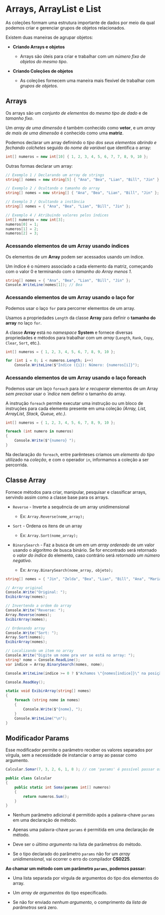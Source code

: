 # Arrays, ArrayList e List

As coleções formam uma estrutura importante de dados por meio da qual podemos criar e gerenciar grupos de objetos relacionados.

Existem duas maneiras de agrupar objetos:

- **Criando Arrays e objetos**
  
  - Arrays são úteis para criar e trabalhar com um *número fixo de objetos do mesmo tipo*.

- **Criando Coleções de objetos**
  
  - As coleções fornecem uma maneira mais flexível de trabalhar com *grupos de objetos*.

## Arrays

Os arrays são um *conjunto de elementos* do *mesmo tipo de dado* e de *tamanho fixo*.

Um *array de uma dimensão* é também conhecido como **vetor**, e um *array de mais de uma dimensão* é conhecido como uma **matriz**.

Podemos declarar um array definindo o *tipo dos seus elementos abrindo e fechando colchetes* seguido do *nome da variável* que identifica o array:

```csharp
int[] numeros = new int[10] { 1, 2, 3, 4, 5, 6, 7, 7, 8, 9, 10 };
```

Outras formas declarar um array:

```csharp
// Exemplo 1 / Declarando um array de strings
string[] nomes = new string[5] { "Ana", "Bea", "Lian", "Bill", "Jin" };

// Exemplo 2 / Ocultando o tamanho do array
string[] nomes = new string[] { "Ana", "Bea", "Lian", "Bill", "Jin" };

// Exemplo 3 / Ocultando a instância
string[] nomes = { "Ana", "Bea", "Lian", "Bill", "Jin" };

// Exemplo 4 / Atribuindo valores pelos índices
int[] numeros = new int[3];
numeros[0] = 1;
numeros[1] = 2;
numeros[2] = 3;
```

### Acessando elementos de um Array usando índices

Os elementos de um **Array** podem ser acessados usando um índice.

Um índice é o número associado a cada elemento da matriz, começando com o valor 0 e terminando com o *tamanho do Array menos 1*.

```csharp
string[] nomes = { "Ana", "Bea", "Lian", "Bill", "Jin" };
Console.WriteLine(nomes[1]); // Bea
```

### Acessando elementos de um Array usando o laço for

Podemos usar o laço `for` para percorrer elementos de um array.

Usamos a propriedades `Length` da classe **Array** para definir o **tamanho do array** no laço `for`.

A classe **Array** está no *namespace* **System** e fornece diversas propriedades e métodos para trabalhar com um *array* (`Length`, `Rank`, `Copy`, `Clear`, `Sort`, etc.).

```csharp
int[] numeros = { 1, 2, 3, 4, 5, 6, 7, 8, 9, 10 };

for (int i = 0; i < numeros.Length; i++)
    Console.WriteLine($"Indíce ({i}): Número: {numeros[i]}");
```

### Acessando elementos de um Array usando o laço foreach

Podemos usar um laço `foreach` para *ler e recuperar* elementos de um Array *sem precisar* usar o *´índice* nem definir o tamanho do array.

A instrução `foreach` permite executar uma instrução ou um bloco de instruções para cada elemento presente em uma coleção *(Array, List, ArrayList, Stack, Queue, etc.)*.

```csharp
int[] numeros = { 1, 2, 3, 4, 5, 6, 7, 8, 9, 10 };

foreach (int numero in numeros)
{
    Console.Write($"{numero} ");
}
```

Na declaração do `foreach`, entre parênteses criamos um *elemento do tipo* utilizado na *coleção*, e com o operador `in`, informamos a coleção a ser percorrida.

## Classe Array

Fornece métodos para criar, manipular, pesquisar e classificar arrays, servindo assim como a classe base para os arrays.

- `Reverse` - Inverte a sequência de um array unidimensional
  
  - Ex: `Array.Reverse(nome_array);`

- `Sort` - Ordena os itens de un array
  
  - Ex: `Array.Sort(nome_array);`

- `BinarySearch` - Faz a busca de um em um *array ordenado* de um valor usando o algoritmo de busca binário. Se for encontrado será retornado o *valor do índice* do elemento, caso contrário será *retornado um número negativo*.
  
  - Ex: `Array.BinarySearch(nome_array, objeto);`

```csharp
string[] nomes = { "Jin", "Zelda", "Bea", "Lian", "Bill", "Ana", "Maria", "James" };

// Array original
Console.Write("Original: ");
ExibirArray(nomes);

// Invertendo a ordem do array
Console.Write("Reverse: ");
Array.Reverse(nomes);
ExibirArray(nomes);

// Ordenando array
Console.Write("Sort: ");
Array.Sort(nomes);
ExibirArray(nomes);

// Localizando um item no array
Console.Write("Digite um nome pra ver se está no array: ");
string? nome = Console.ReadLine();
var indice = Array.BinarySearch(nomes, nome);

Console.WriteLine(indice >= 0 ? $"Achamos \"{nomes[indice]}\" na posição {indice}" : "Esse nome não foi encontrado!");

Console.ReadKey();

static void ExibirArray(string[] nomes)
{
    foreach (string nome in nomes)
    {
        Console.Write($"{nome}, ");
    }
    Console.WriteLine("\n");
}
```

## Modificador Params

Esse modificador permite o parâmetro receber os valores separados por vírgula, sem a necessidade de instanciar o array ao passar como argumento.

```csharp
Calcular.Somar(7, 3, 2, 6, 1, 8 ); // com 'params' é possível passar os valores diretamente no método separados por vírgula

public class Calcular
{
    public static int Soma(params int[] numeros)
    {
        return numeros.Sum();
    }
}
```

- Nenhum parâmetro adicional é permitido após a palavra-chave `params` em uma declaração de método.

- Apenas uma palavra-chave `params` é permitida em uma declaração de método.

- Deve ser o *último argumento* na lista de parâmetros do método.

- Se o tipo declarado do parâmetro `params` não for um *array unidimensional*, vai ocorrer o erro do compilador **CS0225**.

**Ao chamar um método com um parâmetro `params`, podemos passar:**

- Uma lista separada por vírgula de argumentos do tipo dos elementos do array.

- Um *array de argumentos* do tipo especificado.

- Se não for enviado *nenhum argumento*, o comprimento da *lista de parâmetros* será zero.
